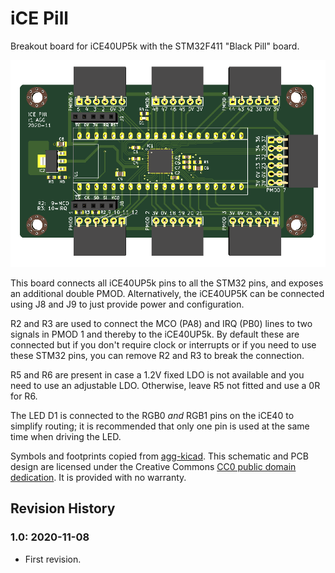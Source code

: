 # iCE Pill

Breakout board for iCE40UP5k with the STM32F411 "Black Pill" board.

![PCB render](render.png)

This board connects all iCE40UP5k pins to all the STM32 pins, and exposes
an additional double PMOD. Alternatively, the iCE40UP5K can be connected
using J8 and J9 to just provide power and configuration.

R2 and R3 are used to connect the MCO (PA8) and IRQ (PB0) lines to two
signals in PMOD 1 and thereby to the iCE40UP5k. By default these are connected
but if you don't require clock or interrupts or if you need to use these STM32
pins, you can remove R2 and R3 to break the connection.

R5 and R6 are present in case a 1.2V fixed LDO is not available and you need
to use an adjustable LDO. Otherwise, leave R5 not fitted and use a 0R for R6.

The LED D1 is connected to the RGB0 _and_ RGB1 pins on the iCE40 to simplify
routing; it is recommended that only one pin is used at the same time when
driving the LED.

Symbols and footprints copied from [agg-kicad]. This schematic and PCB design
are licensed under the Creative Commons [CC0 public domain dedication]. It is
provided with no warranty.

[agg-kicad]: https://github.com/adamgreig/agg-kicad
[CC0 public domain dedication]: https://creativecommons.org/publicdomain/zero/1.0/

## Revision History

### 1.0: 2020-11-08

* First revision.
